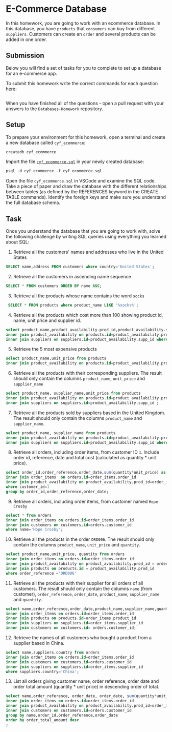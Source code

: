 # E-Commerce Database

In this homework, you are going to work with an ecommerce database. In this database, you have `products` that `consumers` can buy from different `suppliers`. Customers can create an `order` and several products can be added in one order.

## Submission

Below you will find a set of tasks for you to complete to set up a database for an e-commerce app.

To submit this homework write the correct commands for each question here:

```sql


```

When you have finished all of the questions - open a pull request with your answers to the `Databases-Homework` repository.

## Setup

To prepare your environment for this homework, open a terminal and create a new database called `cyf_ecommerce`:

```sql
createdb cyf_ecommerce
```

Import the file [`cyf_ecommerce.sql`](./cyf_ecommerce.sql) in your newly created database:

```sql
psql -d cyf_ecommerce -f cyf_ecommerce.sql
```

Open the file `cyf_ecommerce.sql` in VSCode and examine the SQL code. Take a piece of paper and draw the database with the different relationships between tables (as defined by the REFERENCES keyword in the CREATE TABLE commands). Identify the foreign keys and make sure you understand the full database schema.

## Task

Once you understand the database that you are going to work with, solve the following challenge by writing SQL queries using everything you learned about SQL:

1. Retrieve all the customers' names and addresses who live in the United States

```sql
SELECT name,address FROM customers where country='United States';
```

2. Retrieve all the customers in ascending name sequence

```sql
SELECT * FROM customers ORDER BY name ASC;
```

3. Retrieve all the products whose name contains the word `socks`

```sql
 SELECT * FROM products where product_name LIKE '%socks%';
```

4. Retrieve all the products which cost more than 100 showing product id, name, unit price and supplier id.

```sql
select product_name,product_availability.prod_id,product_availability.supp_id,unit_price from products
inner join product_availability on products.id=product_availability.prod_id
inner join suppliers on suppliers.id=product_availability.supp_id where unit_price > 100;
```

5. Retrieve the 5 most expensive products

```sql
select product_name,unit_price from products
inner join product_availability on products.id=product_availability.prod_id  order by unit_price desc limit 5;
```

6. Retrieve all the products with their corresponding suppliers. The result should only contain the columns `product_name`, `unit_price` and `supplier_name`

```sql
select product_name, supplier_name,unit_price from products
inner join product_availability on products.id=product_availability.prod_id
inner join suppliers on suppliers.id=product_availability.supp_id ;

```

7. Retrieve all the products sold by suppliers based in the United Kingdom. The result should only contain the columns `product_name` and `supplier_name`.

```sql
select product_name, supplier_name from products
inner join product_availability on products.id=product_availability.prod_id
inner join suppliers on suppliers.id=product_availability.supp_id where country='United Kingdom';
```

8. Retrieve all orders, including order items, from customer ID `1`. Include order id, reference, date and total cost (calculated as quantity \* unit price).

```sql
select order_id,order_reference,order_date,sum(quantity*unit_price) as total_cost from orders
inner join order_items  on orders.id=order_items.order_id
inner join product_availability on product_availability.prod_id=order_items.product_id and product_availability.supp_id=order_items.supplier_id
where customer_id=1
group by order_id,order_reference,order_date;

```

9. Retrieve all orders, including order items, from customer named `Hope Crosby`

```sql
select * from orders
inner join order_items on orders.id=order_items.order_id
inner join customers on customers.id=orders.customer_id
where name='Hope Crosby';
```

10. Retrieve all the products in the order `ORD006`. The result should only contain the columns `product_name`, `unit_price` and `quantity`.

```sql
select product_name,unit_price, quantity from orders
inner join order_items on orders.id=order_items.order_id
inner join product_availability on product_availability.prod_id = order_items.product_id and product_availability.supp_id = order_items.supplier_id
inner join products on products.id = product_availability.prod_id
where order_reference ='ORD006'
```

11. Retrieve all the products with their supplier for all orders of all customers. The result should only contain the columns `name` (from customer), `order_reference`, `order_date`, `product_name`, `supplier_name` and `quantity`.

```sql
select name,order_reference,order_date,product_name,supplier_name,quantity from orders
inner join order_items on orders.id=order_items.order_id
inner join products on products.id=order_items.product_id
inner join suppliers on suppliers.id=order_items.supplier_id
inner join customers on customers.id= orders.customer_id;
```

12. Retrieve the names of all customers who bought a product from a supplier based in China.

```sql
select name,suppliers.country from orders
inner join order_items on orders.id=order_items.order_id
inner join customers on customers.id=orders.customer_id
inner join suppliers on suppliers.id=order_items.supplier_id
where suppliers.country='China';
```

13. List all orders giving customer name, order reference, order date and order total amount (quantity \* unit price) in descending order of total.

```sql
select name,order_reference, order_date, order_date, sum(quantity*unit_price) as order_total_amount from orders
inner join order_items on orders.id=order_items.order_id
inner join product_availability on product_availability.prod_id=order_items.product_id and product_availability.supp_id=order_items.supplier_id
inner join customers on customers.id=orders.customer_id
group by name,order_id,order_reference,order_date
order by order_total_amount desc
;
```
